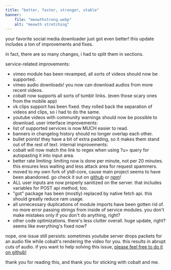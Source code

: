 ```yaml
---
title: "better, faster, stronger, stable"
banner:
    file: "meowthstrong.webp"
    alt: "meowth stretching"
---
```

your favorite social media downloader just got even better! this update includes a ton of improvements and fixes.

in fact, there are so many changes, i had to split them in sections.

service-related improvements:
- vimeo module has been revamped, all sorts of videos should now be supported.
- vimeo audio downloads! you now can download audios from more recent videos.
- cobalt now supports all sorts of tumblr links. (even those scary ones from the mobile app)
- vk clips support has been fixed. they rolled back the separation of videos and clips, so i had to do the same.
- youtube videos with community warnings should now be possible to download.
user interface improvements:
- list of supported services is now MUCH easier to read.
- banners in changelog history should no longer overlap each other.
- bullet points! they have a bit of extra padding, so it makes them stand out of the rest of text.
internal improvements:
- cobalt will now match the link to regex when using ?u= query for autopasting it into input area.
- better rate limiting: limiting now is done per minute, not per 20 minutes. this ensures less waiting and less attack area for request spammers.
- moved to my own fork of ytdl-core, cause main project seems to have been abandoned. go check it out on <a class="text-backdrop link" href="https://github.com/wukko/better-ytdl-core" target="_blank">github</a> or <a class="text-backdrop link" href="https://www.npmjs.com/package/better-ytdl-core" target="_blank">npm</a>!
- ALL user inputs are now properly sanitized on the server. that includes variables for POST api method, too.
- "got" package has been (mostly) replaced by native fetch api. this should greatly reduce ram usage.
- all unnecessary duplications of module imports have been gotten rid of. no more error passing strings from inside of service modules. you don't make mistakes only if you don't do anything, right?
- other code optimizations. there's less clutter overall.
huge update, right? seems like everything's fixed now?

nope, one issue still persists: sometimes youtube server drops packets for an audio file while cobalt's rendering the video for you. this results in abrupt cuts of audio. if you want to help solving this issue, <a class="text-backdrop link" href="https://github.com/imputnet/cobalt/issues/62" target="_blank">please feel free to do it on github!</a>

thank you for reading this, and thank you for sticking with cobalt and me.